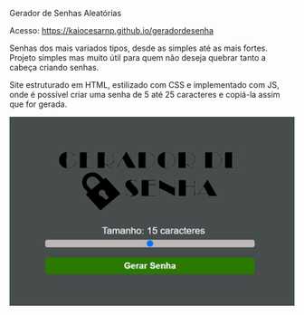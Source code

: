 Gerador de Senhas Aleatórias

Acesso: https://kaiocesarnp.github.io/geradordesenha

Senhas dos mais variados tipos, desde as simples até as mais fortes.
Projeto simples mas muito útil para quem não deseja quebrar tanto a cabeça criando senhas.

Site estruturado em HTML, estilizado com CSS e implementado com JS, onde é possível criar uma senha de 5 até 25 caracteres e copiá-la assim que for gerada.

![Imagem da Aplicação](gerador.jpg)
